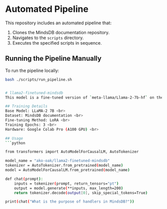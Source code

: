 # Automated Pipeline

This repository includes an automated pipeline that:

1. Clones the MindsDB documentation repository.
2. Navigates to the `scripts` directory.
3. Executes the specified scripts in sequence.

## Running the Pipeline Manually

To run the pipeline locally:

```bash
bash ./scripts/run_pipeline.sh


# llama2-finetuned-mindsdb
This model is a fine-tuned version of `meta-llama/Llama-2-7b-hf` on the MindsDB documentation dataset.

## Training Details
Base Model: LLaMA-2 7B <br> 
Dataset: MindsDB documentation <br> 
Fine-tuning Method: LoRA <br> 
Training Epochs: 3 <br> 
Hardware: Google Colab Pro (A100 GPU) <br> 

## Usage
```python

from transformers import AutoModelForCausalLM, AutoTokenizer

model_name = "ako-oak/llama2-finetuned-mindsdb"
tokenizer = AutoTokenizer.from_pretrained(model_name)
model = AutoModelForCausalLM.from_pretrained(model_name)

def chat(prompt):
    inputs = tokenizer(prompt, return_tensors="pt")
    output = model.generate(**inputs, max_length=200)
    return tokenizer.decode(output[0], skip_special_tokens=True)

print(chat("What is the purpose of handlers in MindsDB?"))
